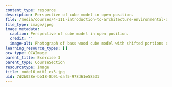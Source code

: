 ```yaml
---
content_type: resource
description: Perspective of cube model in open position.
file: /media/courses/4-111-introduction-to-architecture-environmental-design-spring-2014/7d2b028ebb188b91daf5978d61e58531_model6_mit1_ex3.jpg
file_type: image/jpeg
image_metadata:
  caption: Perspective of cube model in open position.
  credit: ''
  image-alt: Photograph of bass wood cube model with shifted portions of the cube.
learning_resource_types: []
ocw_type: OCWImage
parent_title: Exercise 3
parent_type: CourseSection
resourcetype: Image
title: model6_mit1_ex3.jpg
uid: 7d2b028e-bb18-8b91-daf5-978d61e58531
---
```

